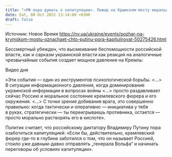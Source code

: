 ```yaml
---
title: "«РФ пора думать о капитуляции». Пожар на Крымском мосту морально раздавливает Кремль и «фюрера» — Бессмертный"
date: Sat, 08 Oct 2022 13:14:00 +0300
draft: false
---
```

Источник: Новое Время https://nv.ua/ukraine/events/pozhar-na-krymskom-mostu-oznachaet-chto-putinu-pora-kapitulirovat-50275426.html


Бессмертный убежден, что высмеивание беспомощности российской власти, как и сарказм украинской власти как реакция на аналогичные чрезвычайные события создает мощное давление на Кремль:

 Видео дня   

«Эти события — один из инструментов психологической борьбы. <...> В ситуации информационного давления, когда доминирование украинской информации в вопросах войны <...> просто раздавливает сейчас Россию и моральное состояние кремлевского фюрера и его окружения. <...> С точки зрения добивания врага, это совершенно правильно: когда тактически и оперативно — инициатива у тебя в руках, стратегически — ты переигрываешь противника, остается — просто морально растворять его в кислоте».

Политик считает, что российскому диктатору Владимиру Путину пора озаботиться капитуляцией: «Если бы, действительно, кремлевский фюрер где-то в глубине заботился о том, что он называет Россией, стоило уже давным-давно отправлять „генерала Вольфа“ и начинать переговоры об условиях капитуляции».
